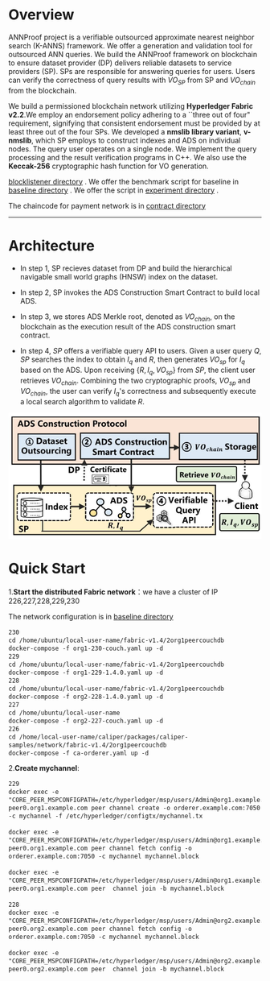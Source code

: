 # Overview

ANNProof project is a verifiable outsourced approximate nearest neighbor search (K-ANNS) framework. We offer a generation and validation tool for outsourced ANN queries. We build the ANNProof framework on blockchain to ensure dataset provider (DP) delivers reliable datasets to service providers (SP). SPs are responsible for answering queries for users. Users can verify the correctness of query results with ${VO}_{SP}$ from SP and ${VO}_{chain}$ from the blockchain. 

We build a permissioned blockchain network utilizing **Hyperledger Fabric v2.2**.We employ an endorsement policy adhering to a ``three out of four" requirement, signifying that consistent endorsement must be provided by at least three out of the four SPs.
We developed a **nmslib library variant**, **v-nmslib**, which SP employs to construct indexes and ADS on individual nodes. The query user operates on a single node. 
We implement the query processing and the result verification programs in C++. 
We also use the **Keccak-256** cryptographic hash function for VO generation. 






[blocklistener  directory](/blocklistner) . We offer the benchmark script for baseline in [baseline directory](/baseline) . We offer the script in [experiment directory](/experiment ) . 

The chaincode for payment network is in [contract directory](/blocklistner/src/contract/fabric/iot) 

---

# Architecture

* In step 1, SP recieves dataset from DP and build the  hierarchical navigable small
  world graphs (HNSW) index on the dataset. 

* In step 2, SP invokes the ADS Construction Smart Contract to build local ADS.

* In step 3, we stores  ADS Merkle root, denoted as ${VO}_{chain}$, on the blockchain as the execution result of the ADS construction smart contract. 

* In step 4, ${SP}$ offers a verifiable query API to users. Given a user query $Q$, ${SP}$ searches the index to obtain $I_q$ and $R$, then generates ${VO}_{sp}$ for $I_q$ based on the ADS. Upon receiving $\{R, I_q, {VO}_{sp}\}$ from ${SP}$, the client user retrieves ${VO}_{chain}$. Combining the two cryptographic proofs, ${VO}_{{sp}}$ and ${VO}_{{chain}}$, the user can verify $I_q$'s correctness and subsequently execute a local search algorithm to validate $R$.

![image](</picture/architecture.JPG>)

# Quick Start

1.**Start the distributed Fabric network**：we have a cluster of IP 226,227,228,229,230

The network configuration is in [baseline directory](/baseline) 

```shell
230
cd /home/ubuntu/local-user-name/fabric-v1.4/2org1peercouchdb
docker-compose -f org1-230-couch.yaml up -d
229
cd /home/ubuntu/local-user-name/fabric-v1.4/2org1peercouchdb
docker-compose -f org1-229-1.4.0.yaml up -d
228
cd /home/ubuntu/local-user-name/fabric-v1.4/2org1peercouchdb
docker-compose -f org2-228-1.4.0.yaml up -d
227 
cd /home/ubuntu/local-user-name
docker-compose -f org2-227-couch.yaml up -d
226
cd /home/local-user-name/caliper/packages/caliper-samples/network/fabric-v1.4/2org1peercouchdb
docker-compose -f ca-orderer.yaml up -d
```

2.**Create mychannel**:

```shell
229
docker exec -e "CORE_PEER_MSPCONFIGPATH=/etc/hyperledger/msp/users/Admin@org1.example.com/msp" peer0.org1.example.com peer channel create -o orderer.example.com:7050 -c mychannel -f /etc/hyperledger/configtx/mychannel.tx

docker exec -e "CORE_PEER_MSPCONFIGPATH=/etc/hyperledger/msp/users/Admin@org1.example.com/msp" peer0.org1.example.com peer channel fetch config -o orderer.example.com:7050 -c mychannel mychannel.block

docker exec -e "CORE_PEER_MSPCONFIGPATH=/etc/hyperledger/msp/users/Admin@org1.example.com/msp" peer0.org1.example.com peer  channel join -b mychannel.block

228
docker exec -e "CORE_PEER_MSPCONFIGPATH=/etc/hyperledger/msp/users/Admin@org2.example.com/msp" peer0.org2.example.com peer channel fetch config -o orderer.example.com:7050 -c mychannel mychannel.block

docker exec -e "CORE_PEER_MSPCONFIGPATH=/etc/hyperledger/msp/users/Admin@org2.example.com/msp" peer0.org2.example.com peer  channel join -b mychannel.block
```